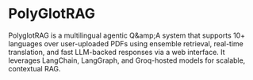 # PolyGlotRAG
PolyglotRAG is a multilingual agentic Q\&amp;A system that supports 10+ languages over user-uploaded PDFs using ensemble retrieval, real-time translation, and fast LLM-backed responses via a web interface. It leverages LangChain, LangGraph, and Groq-hosted models for scalable, contextual RAG.
